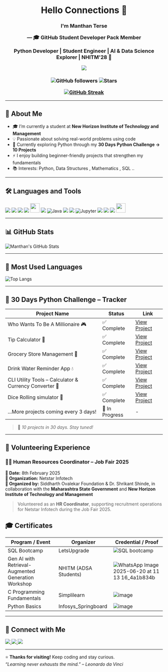 <h1 align="center">Hello Connections 👋</h1>
<h3 align="center">I'm Manthan Terse 
  
  — 🎓 GitHub Student Developer Pack Member  
 
   Python Developer | Student Engineer | AI & Data Science Explorer | NHITM'28 🚀
  
  </h3>
<p align="center">
  <img src="https://readme-typing-svg.herokuapp.com?font=Fira+Code&pause=1000&center=true&vCenter=true&multiline=true&width=600&lines=Welcome+to+my+GitHub+Profile!">
</p>

<h3 align="center">
  
![GitHub followers](https://img.shields.io/github/followers/ManthanTerse?style=social)
![Stars](https://img.shields.io/github/stars/ManthanTerse?style=social)  

[![GitHub Streak](https://streak-stats.demolab.com?user=ManthanTerse&theme=dark&hide_border=false)](https://streak-stats.demolab.com?user=ManthanTerse)

</h3>

---

## 🚀 About Me

- 🎓 I’m currently a student at **New Horizon Institute of Technology and Management**
- 💡 Passionate about solving real-world problems using code
- 🐍 Currently exploring Python through my **30 Days Python Challenge → 10 Projects**
- ⚡ I enjoy building beginner-friendly projects that strengthen my fundamentals
- 📚 Interests: Python, Data Structures , Mathematics , SQL ..

---

## 🛠️ Languages and Tools

<p>
  <img src="https://img.shields.io/badge/Python-3776AB?style=for-the-badge&logo=python&logoColor=green" />
  <img src="https://img.shields.io/badge/Numpy-013243?style=for-the-badge&logo=numpy&logoColor=white" />
  <img src="https://img.shields.io/badge/Pandas-150458?style=for-the-badge&logo=pandas&logoColor=white" />
  <img src="https://img.shields.io/badge/Matplotlib-11557C?style=for-the-badge&logo=matplotlib&logoColor=white" />
  <img src="https://img.shields.io/badge/Flask-000000?style=for-the-badge&logo=flask&logoColor=white" height="30"/>
  <img src="https://img.shields.io/badge/C-00599C?style=for-the-badge&logo=c&logoColor=white" />
  <img src="https://img.shields.io/badge/Java-ED8B00?style=for-the-badge&logo=java&logoColor=white" alt="Java" />
  <img src="https://img.shields.io/badge/MySQL-4479A1?style=for-the-badge&logo=mysql&logoColor=white" />
  <img src="https://img.shields.io/badge/Power%20BI-F2C811?style=for-the-badge&logo=powerbi&logoColor=black" />
  <img src="https://img.shields.io/badge/Jupyter-F37626?style=for-the-badge&logo=jupyter&logoColor=white" alt="Jupyter"/> 
  <img src="https://img.shields.io/badge/HTML5-E34F26?style=for-the-badge&logo=html5&logoColor=white" />
  <img src="https://img.shields.io/badge/CSS3-1572B6?style=for-the-badge&logo=css3&logoColor=white" />
  <img src="https://img.shields.io/badge/Bootstrap-7952B3?style=for-the-badge&logo=bootstrap&logoColor=white" />
  <img src="https://img.shields.io/badge/VSCode-007ACC?style=for-the-badge&logo=visual-studio-code&logoColor=white" height="30"/>

</p>

---

## 📊 GitHub Stats

![Manthan's GitHub Stats](https://github-readme-stats.vercel.app/api?username=ManthanTerse&show_icons=true&theme=tokyonight)

---

## 🧠 Most Used Languages

![Top Langs](https://github-readme-stats.vercel.app/api/top-langs/?username=ManthanTerse&layout=donut&hide=jupyter%20notebook)

---

## 🐍 30 Days Python Challenge – Tracker

| Project Name                            | Status     | Link                                           |
|----------------------------------------|------------|------------------------------------------------|
| Who Wants To Be A Millionaire 🎮        | ✅ Complete | [View Project](https://github.com/ManthanTerse/Who_Wants_To_Be_A_Millionare) |
| Tip Calculator 💸                       | ✅ Complete | [View Project](https://github.com/ManthanTerse/Tip_Calculator) |
| Grocery Store Management 🛒            | ✅ Complete | [View Project](https://github.com/manthanterse/grocery-store-management) |
| Drink Water Reminder App  :droplet:   | ✅ Complete | [View Project](https://github.com/manthanterse/Drink-Water-Reminder-App) |
| CLI Utility Tools – Calculator & Currency Converter 🚀  | ✅ Complete | [View Project](https://github.com/ManthanTerse/CLI-Python-Tools) |
| Dice Rolling simulator 🎲   | ✅ Complete | [View Project](https://github.com/ManthanTerse/Dice_Rolling_Simulator) |
| ...More projects coming every 3 days!  | 🚧 In Progress | - |

> 🔔 *10 projects in 30 days. Stay tuned!*

---

## 🤝 Volunteering Experience

### 🧑‍💼 Human Resources Coordinator – Job Fair 2025  
**📅 Date:** 8th February 2025  
**🏢 Organization:** Netstar Infotech  
**📍 Organized by:** Siddharth Ovalekar Foundation & Dr. Shrikant Shinde, in collaboration with the **Maharashtra State Government** and **New Horizon Institute of Technology and Management**
> Volunteered as an **HR Coordinator**, supporting recruitment operations for Netstar Infotech during the Job Fair 2025.  


## 🎓 Certificates

| Program / Event                                         | Organizer                                           | Credential / Proof |
|---------------------------------------------------------|-----------------------------------------------------|--------------------|
| SQL Bootcamp                                            | LetsUpgrade                                         | ![SQL bootcamp](https://github.com/user-attachments/assets/5e235b0f-5426-44c0-b0ba-36801f1b2463)|
| Gen AI with Retrieval-Augmented Generation Workshop     | NHITM (ADSA Students)                           | ![WhatsApp Image 2025-06-20 at 11 13 16_4a1b834b](https://github.com/user-attachments/assets/f911aa21-7320-457b-ab1a-541cea84bfc4) |
| C Programming Fundamentals                              | Simplilearn                                         | ![image](https://github.com/user-attachments/assets/0bcb3bb9-8fda-42a9-a903-e1764c341dfc) |
| Python Basics                                           | Infosys_Springboard                                 | ![image](https://github.com/user-attachments/assets/4287cb29-500b-4e94-a764-cd412f4981f4)  |


---

## 💼 Connect with Me

<a href="https://www.linkedin.com/in/manthanterse/">
  <img src="https://img.shields.io/badge/LinkedIn-blue?style=for-the-badge&logo=linkedin" />
</a>
<a href="mailto:tersemanthan2006@gmail.com">
  <img src="https://img.shields.io/badge/Gmail-red?style=for-the-badge&logo=gmail&logoColor=white" />
</a>
<a href="https://leetcode.com/u/manthan_terse/">
  <img src="https://img.shields.io/badge/LeetCode-orange?style=for-the-badge&logo=leetcode&logoColor=white" />
</a>

---

⭐ **Thanks for visiting!** Keep coding and stay curious.  
_“Learning never exhausts the mind.” – Leonardo da Vinci_


